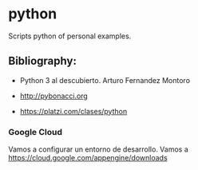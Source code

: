 # python
Scripts python of personal examples.

## Bibliography:

+ Python 3 al descubierto. Arturo Fernandez Montoro

+ http://pybonacci.org

+ https://platzi.com/clases/python

### Google Cloud

Vamos a configurar un entorno de desarrollo.  Vamos a https://cloud.google.com/appengine/downloads



